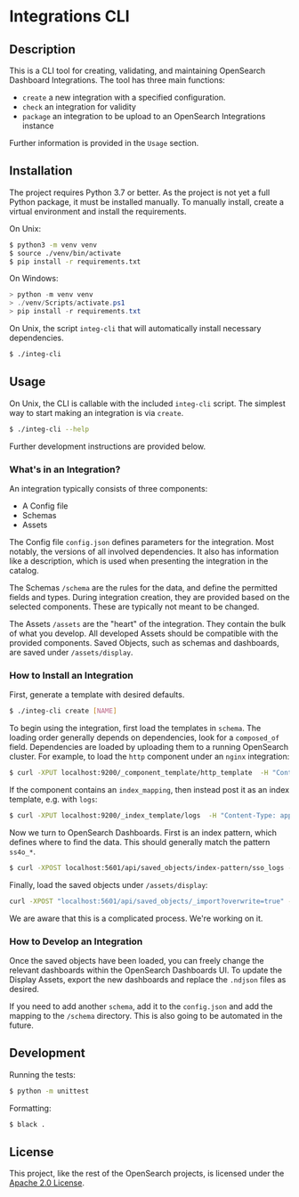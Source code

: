 # Integrations CLI

## Description

This is a CLI tool for creating, validating, and maintaining OpenSearch Dashboard Integrations.
The tool has three main functions:

- `create` a new integration with a specified configuration.
- `check` an integration for validity
- `package` an integration to be upload to an OpenSearch Integrations instance

Further information is provided in the `Usage` section.

## Installation

The project requires Python 3.7 or better.
As the project is not yet a full Python package, it must be installed manually.
To manually install, create a virtual environment and install the requirements.

On Unix:

```bash
$ python3 -m venv venv
$ source ./venv/bin/activate
$ pip install -r requirements.txt
```

On Windows:

```ps1
> python -m venv venv
> ./venv/Scripts/activate.ps1
> pip install -r requirements.txt
```

On Unix, the script `integ-cli` that will automatically install necessary dependencies.

```bash
$ ./integ-cli
```

## Usage

On Unix, the CLI is callable with the included `integ-cli` script.
The simplest way to start making an integration is via `create`.

```bash
$ ./integ-cli --help
```

Further development instructions are provided below.

### What's in an Integration?

An integration typically consists of three components:

- A Config file
- Schemas
- Assets

The Config file `config.json` defines parameters for the integration.
Most notably, the versions of all involved dependencies.
It also has information like a description,
which is used when presenting the integration in the catalog.

The Schemas `/schema` are the rules for the data, and define the permitted fields and types.
During integration creation, they are provided based on the selected components.
These are typically not meant to be changed.

The Assets `/assets` are the "heart" of the integration.
They contain the bulk of what you develop.
All developed Assets should be compatible with the provided components.
Saved Objects, such as schemas and dashboards, are saved under `/assets/display`.

### How to Install an Integration

First, generate a template with desired defaults.

```bash
$ ./integ-cli create [NAME]
```

To begin using the integration, first load the templates in `schema`.
The loading order generally depends on dependencies, look for a `composed_of` field.
Dependencies are loaded by uploading them to a running OpenSearch cluster.
For example, to load the `http` component under an `nginx` integration:

```bash
$ curl -XPUT localhost:9200/_component_template/http_template  -H "Content-Type: application/json" --data-binary "@integrations/nginx/schema/http.mapping"
```

If the component contains an `index_mapping`,
then instead post it as an index template, e.g. with `logs`:

```bash
$ curl -XPUT localhost:9200/_index_template/logs  -H "Content-Type: application/json" --data-binary "@integrations/nginx/schema/logs.mapping"
```

Now we turn to OpenSearch Dashboards.
First is an index pattern, which defines where to find the data.
This should generally match the pattern `ss4o_*`.

```bash
$ curl -XPOST localhost:5601/api/saved_objects/index-pattern/sso_logs -H 'osd-xsrf: true'  -H 'Content-Type: application/json' -d '{ "attributes": { "title": "sso_logs-*-*",  "timeFieldName": "@timestamp" } }'
```

Finally, load the saved objects under `/assets/display`:

```bash
curl -XPOST "localhost:5601/api/saved_objects/_import?overwrite=true" -H "osd-xsrf: true" --form file=@integrations/nginx/assets/display/http.ndjson
```

We are aware that this is a complicated process.
We're working on it.

### How to Develop an Integration

Once the saved objects have been loaded,
you can freely change the relevant dashboards within the OpenSearch Dashboards UI.
To update the Display Assets,
export the new dashboards and replace the `.ndjson` files as desired.

If you need to add another `schema`,
add it to the `config.json` and add the mapping to the `/schema` directory.
This is also going to be automated in the future.

## Development

Running the tests:

```bash
$ python -m unittest
```

Formatting:

```bash
$ black .
```

## License

This project, like the rest of the OpenSearch projects, is licensed under the [Apache 2.0 License](https://www.apache.org/licenses/LICENSE-2.0.html).
